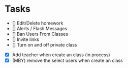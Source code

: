 # Tasks

-   [] Edit/Delete homework
-   [] Alerts / Flash Messages
-   [] Ban Users From Classes
-   [] Invite links
-   [] Turn on and off private class
-   [x] Add teacher when create an class (in process)
-   [x] (MBY) remove the select users when create an class
